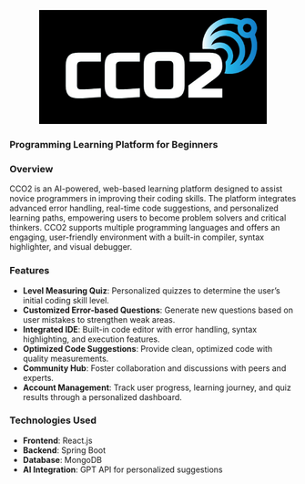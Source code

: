 <p align="center">
  <img src="./frontend/cco2.png" alt="Logo" width="400" height="200"/>
</p>

### Programming Learning Platform for Beginners


### Overview
CCO2 is an AI-powered, web-based learning platform designed to assist novice programmers in improving their coding skills. The platform integrates advanced error handling, real-time code suggestions, and personalized learning paths, empowering users to become problem solvers and critical thinkers. CCO2 supports multiple programming languages and offers an engaging, user-friendly environment with a built-in compiler, syntax highlighter, and visual debugger.

### Features
- **Level Measuring Quiz**: Personalized quizzes to determine the user’s initial coding skill level.
- **Customized Error-based Questions**: Generate new questions based on user mistakes to strengthen weak areas.
- **Integrated IDE**: Built-in code editor with error handling, syntax highlighting, and execution features.
- **Optimized Code Suggestions**: Provide clean, optimized code with quality measurements.
- **Community Hub**: Foster collaboration and discussions with peers and experts.
- **Account Management**: Track user progress, learning journey, and quiz results through a personalized dashboard.

### Technologies Used
- **Frontend**: React.js
- **Backend**: Spring Boot
- **Database**: MongoDB
- **AI Integration**: GPT API for personalized suggestions


